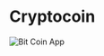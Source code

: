 # Cryptocoin
<img style="border-radius:'20px'" src="https://i.ibb.co/FB4dnxm/235978723-2895230280741104-1432563230906668644-n.jpg" alt="Bit Coin App" border="0">
